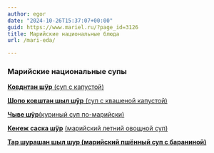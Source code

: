 ```yaml
---
author: egor
date: "2024-10-26T15:37:07+00:00"
guid: https://www.mariel.ru/?page_id=3126
title: Марийские национальные блюда
url: /mari-eda/

---
```

### Марийские национальные супы

 [**Ковднтан шÿр** (суп с капустой)](/kovdntan-shur/)

[**Шопо ковштан шыл шÿр** (суп с квашеной капустой)](/shopo-kovshtan-shyl-shur/)

 [**Чыве шÿр**(куриный суп по-марийски)](/chyve-shur/)

**[Кеҥеж саска шÿр](/kenezh-saska-shyr/)** [(марийский летний овощной суп)](/kenezh-saska-shyr/)

 [**Тар шурашан шыл шур (марийский пшённый суп с бараниной)**](/tar-shurashan-shyl-shur/)

